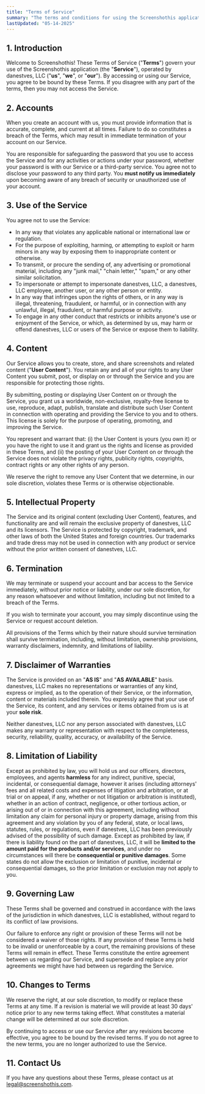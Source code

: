 ```yaml
---
title: "Terms of Service"
summary: "The terms and conditions for using the Screenshothis application."
lastUpdated: "05-14-2025"
---
```


## 1. Introduction

Welcome to Screenshothis! These Terms of Service ("**Terms**") govern your use of the Screenshothis application (the "**Service**"), operated by danestves, LLC ("**us**", "**we**", or "**our**"). By accessing or using our Service, you agree to be bound by these Terms. If you disagree with any part of the terms, then you may not access the Service.

## 2. Accounts

When you create an account with us, you must provide information that is accurate, complete, and current at all times. Failure to do so constitutes a breach of the Terms, which may result in immediate termination of your account on our Service.

You are responsible for safeguarding the password that you use to access the Service and for any activities or actions under your password, whether your password is with our Service or a third-party service.
You agree not to disclose your password to any third party. You **must notify us immediately** upon becoming aware of any breach of security or unauthorized use of your account.

## 3. Use of the Service

You agree not to use the Service:

- In any way that violates any applicable national or international law or regulation.
- For the purpose of exploiting, harming, or attempting to exploit or harm minors in any way by exposing them to inappropriate content or otherwise.
- To transmit, or procure the sending of, any advertising or promotional material, including any "junk mail," "chain letter," "spam," or any other similar solicitation.
- To impersonate or attempt to impersonate danestves, LLC, a danestves, LLC employee, another user, or any other person or entity.
- In any way that infringes upon the rights of others, or in any way is illegal, threatening, fraudulent, or harmful, or in connection with any unlawful, illegal, fraudulent, or harmful purpose or activity.
- To engage in any other conduct that restricts or inhibits anyone's use or enjoyment of the Service, or which, as determined by us, may harm or offend danestves, LLC or users of the Service or expose them to liability.

## 4. Content

Our Service allows you to create, store, and share screenshots and related content ("**User Content**"). You retain any and all of your rights to any User Content you submit, post, or display on or through the Service and you are responsible for protecting those rights.

By submitting, posting or displaying User Content on or through the Service, you grant us a worldwide, non-exclusive, royalty-free license to use, reproduce, adapt, publish, translate and distribute such User Content in connection with operating and providing the Service to you and to others. This license is solely for the purpose of operating, promoting, and improving the Service.

You represent and warrant that: (i) the User Content is yours (you own it) or you have the right to use it and grant us the rights and license as provided in these Terms, and (ii) the posting of your User Content on or through the Service does not violate the privacy rights, publicity rights, copyrights, contract rights or any other rights of any person.

We reserve the right to remove any User Content that we determine, in our sole discretion, violates these Terms or is otherwise objectionable.

## 5. Intellectual Property

The Service and its original content (excluding User Content), features, and functionality are and will remain the exclusive property of danestves, LLC and its licensors. The Service is protected by copyright, trademark, and other laws of both the United States and foreign countries. Our trademarks and trade dress may not be used in connection with any product or service without the prior written consent of danestves, LLC.

## 6. Termination

We may terminate or suspend your account and bar access to the Service immediately, without prior notice or liability, under our sole discretion, for any reason whatsoever and without limitation, including but not limited to a breach of the Terms.

If you wish to terminate your account, you may simply discontinue using the Service or request account deletion.

All provisions of the Terms which by their nature should survive termination shall survive termination, including, without limitation, ownership provisions, warranty disclaimers, indemnity, and limitations of liability.

## 7. Disclaimer of Warranties

The Service is provided on an "**AS IS**" and "**AS AVAILABLE**" basis. danestves, LLC makes no representations or warranties of any kind, express or implied, as to the operation of their Service, or the information, content or materials included therein. You expressly agree that your use of the Service, its content, and any services or items obtained from us is at your **sole risk**.

Neither danestves, LLC nor any person associated with danestves, LLC makes any warranty or representation with respect to the completeness, security, reliability, quality, accuracy, or availability of the Service.

## 8. Limitation of Liability

Except as prohibited by law, you will hold us and our officers, directors, employees, and agents **harmless** for any indirect, punitive, special, incidental, or consequential damage, however it arises (including attorneys' fees and all related costs and expenses of litigation and arbitration, or at trial or on appeal, if any, whether or not litigation or arbitration is instituted), whether in an action of contract, negligence, or other tortious action, or arising out of or in connection with this agreement, including without limitation any claim for personal injury or property damage, arising from this agreement and any violation by you of any federal, state, or local laws, statutes, rules, or regulations, even if danestves, LLC has been previously advised of the possibility of such damage. Except as prohibited by law, if there is liability found on the part of danestves, LLC, it will be **limited to the amount paid for the products and/or services**, and under no circumstances will there be **consequential or punitive damages**. Some states do not allow the exclusion or limitation of punitive, incidental or consequential damages, so the prior limitation or exclusion may not apply to you.

## 9. Governing Law

These Terms shall be governed and construed in accordance with the laws of the jurisdiction in which danestves, LLC is established, without regard to its conflict of law provisions.

Our failure to enforce any right or provision of these Terms will not be considered a waiver of those rights. If any provision of these Terms is held to be invalid or unenforceable by a court, the remaining provisions of these Terms will remain in effect. These Terms constitute the entire agreement between us regarding our Service, and supersede and replace any prior agreements we might have had between us regarding the Service.

## 10. Changes to Terms

We reserve the right, at our sole discretion, to modify or replace these Terms at any time. If a revision is material we will provide at least 30 days' notice prior to any new terms taking effect. What constitutes a material change will be determined at our sole discretion.

By continuing to access or use our Service after any revisions become effective, you agree to be bound by the revised terms. If you do not agree to the new terms, you are no longer authorized to use the Service.

## 11. Contact Us
If you have any questions about these Terms, please contact us at legal@screenshothis.com.
